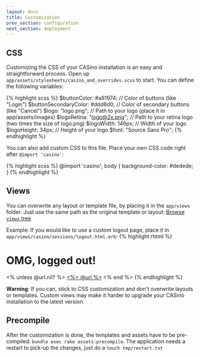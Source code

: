 ```yaml
---
layout: docs
title: Customization
prev_section: configuration
next_section: deployment
---
```


## CSS

Customizing the CSS of your CASino installation is an easy and straightforward process. Open up `app/assets/stylesheets/casino_and_overrides.scss` to start. You can define the following variables:

{% highlight scss %}
$buttonColor: #a91974;          // Color of buttons (like "Login")
$buttonSecondaryColor: #ddd8d0; // Color of secondary buttons (like "Cancel")
$logo: "logo.png";              // Path to your logo (place it in app/assets/images)
$logoRetina: "logo@2x.png";     // Path to your retina logo (two times the size of logo.png)
$logoWidth: 146px;              // Width of your logo
$logoHeight: 34px;              // Height of your logo
$font: "Source Sans Pro";
{% endhighlight %}

You can also add custom CSS to this file. Place your own CSS code right after `@import 'casino'`:

{% highlight scss %}
@import 'casino';
body {
  background-color: #dedede;
}
{% endhighlight %}

## Views

You can overwrite any layout or template file, by placing it in the `app/views` folder. Just use the same path as the original template or layout: [Browse `views` tree](https://github.com/rbCAS/CASino/tree/master/app/views)

Example: If you would like to use a custom logout page, place it in `app/views/casino/sessions/logout.html.erb`:
{% highlight rhtml %}
<h1>OMG, logged out!</h1>
<% unless @url.nil? %>
  <a href="<%= @url %>"><%= @url %></a>
<% end %>
{% endhighlight %}

**Warning**: If you can, stick to CSS customization and don't overwrite layouts or templates. Custom views may make it harder to upgrade your CASino installation to the latest version.

## Precompile

After the customization is done, the templates and assets have to be pre-compiled: `bundle exec rake assets:precompile`. The application needs a restart to pick-up the changes, just do a `touch tmp/restart.txt`
